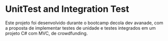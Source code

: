 # UnitTest and Integration Test

Este projeto foi desenvolvido durante o bootcamp decola dev avanade, com a proposta de implementar testes de unidade e testes integrados em um projeto C# com MVC, de crowdfunding.